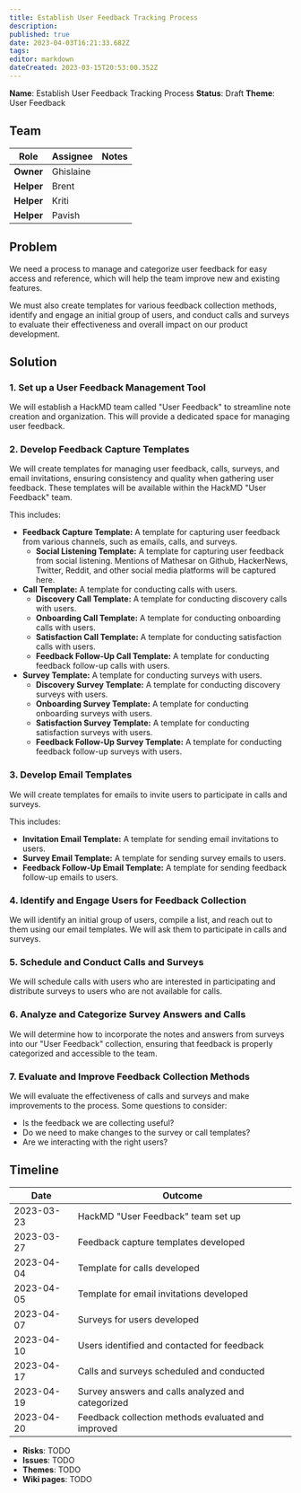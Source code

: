 ```yaml
---
title: Establish User Feedback Tracking Process
description: 
published: true
date: 2023-04-03T16:21:33.682Z
tags: 
editor: markdown
dateCreated: 2023-03-15T20:53:00.352Z
---
```


**Name**: Establish User Feedback Tracking Process
**Status**: Draft
**Theme**: User Feedback

## Team

| Role                          | Assignee  | Notes                           |
|-------------------------------|-----------|---------------------------------|
| **Owner**                     | Ghislaine |                                 |
| **Helper**                    | Brent     |                                 |
| **Helper**                    | Kriti     |                                 |
| **Helper**                    | Pavish    |

## Problem

We need a process to manage and categorize user feedback for easy access and reference, which will help the team improve new and existing features.

We must also create templates for various feedback collection methods, identify and engage an initial group of users, and conduct calls and surveys to evaluate their effectiveness and overall impact on our product development.

## Solution

### 1. Set up a User Feedback Management Tool

We will establish a HackMD team called "User Feedback" to streamline note creation and organization. This will provide a dedicated space for managing user feedback.

### 2. Develop Feedback Capture Templates

We will create templates for managing user feedback, calls, surveys, and email invitations, ensuring consistency and quality when gathering user feedback. These templates will be available within the HackMD "User Feedback" team.

This includes:

- **Feedback Capture Template:** A template for capturing user feedback from various channels, such as emails, calls, and surveys.
  - **Social Listening Template:** A template for capturing user feedback from social listening. Mentions of Mathesar on Github, HackerNews, Twitter, Reddit, and other social media platforms will be captured here.
- **Call Template:** A template for conducting calls with users.
  - **Discovery Call Template:** A template for conducting discovery calls with users.
  - **Onboarding Call Template:** A template for conducting onboarding calls with users.
  - **Satisfaction Call Template:** A template for conducting satisfaction calls with users.
  - **Feedback Follow-Up Call Template:** A template for conducting feedback follow-up calls with users.
- **Survey Template:** A template for conducting surveys with users.
  - **Discovery Survey Template:** A template for conducting discovery surveys with users.
  - **Onboarding Survey Template:** A template for conducting onboarding surveys with users.
  - **Satisfaction Survey Template:** A template for conducting satisfaction surveys with users.
  - **Feedback Follow-Up Survey Template:** A template for conducting feedback follow-up surveys with users.

### 3. Develop Email Templates

We will create templates for emails to invite users to participate in calls and surveys.

This includes:

- **Invitation Email Template:** A template for sending email invitations to users.
- **Survey Email Template:** A template for sending survey emails to users.
- **Feedback Follow-Up Email Template:** A template for sending feedback follow-up emails to users.

### 4. Identify and Engage Users for Feedback Collection

We will identify an initial group of users, compile a list, and reach out to them using our email templates. We will ask them to participate in calls and surveys.

### 5. Schedule and Conduct Calls and Surveys

We will schedule calls with users who are interested in participating and distribute surveys to users who are not available for calls.

### 6. Analyze and Categorize Survey Answers and Calls

We will determine how to incorporate the notes and answers from surveys into our "User Feedback" collection, ensuring that feedback is properly categorized and accessible to the team.

### 7. Evaluate and Improve Feedback Collection Methods

We will evaluate the effectiveness of calls and surveys and make improvements to the process.
Some questions to consider:

- Is the feedback we are collecting useful?
- Do we need to make changes to the survey or call templates?
- Are we interacting with the right users?

## Timeline

| Date       | Outcome                                             |
|------------|-----------------------------------------------------|
| 2023-03-23 | HackMD "User Feedback" team set up              |
| 2023-03-27 | Feedback capture templates developed           |
| 2023-04-04 | Template for calls developed                    |
| 2023-04-05 | Template for email invitations developed        |
| 2023-04-07 | Surveys for users developed                    |
| 2023-04-10 | Users identified and contacted for feedback    |
| 2023-04-17 | Calls and surveys scheduled and conducted      |
| 2023-04-19 | Survey answers and calls analyzed and categorized |
| 2023-04-20 | Feedback collection methods evaluated and improved |

- **Risks**: TODO
- **Issues**: TODO
- **Themes**: TODO
- **Wiki pages**: TODO
